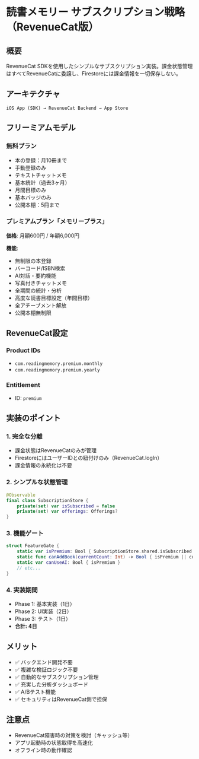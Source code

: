 # 読書メモリー サブスクリプション戦略（RevenueCat版）

## 概要
RevenueCat SDKを使用したシンプルなサブスクリプション実装。課金状態管理はすべてRevenueCatに委譲し、Firestoreには課金情報を一切保存しない。

## アーキテクチャ
```
iOS App (SDK) → RevenueCat Backend → App Store
```

## フリーミアムモデル

### 無料プラン
- 本の登録：月10冊まで
- 手動登録のみ
- テキストチャットメモ
- 基本統計（過去3ヶ月）
- 月間目標のみ
- 基本バッジのみ
- 公開本棚：5冊まで

### プレミアムプラン「メモリープラス」
**価格**: 月額600円 / 年額6,000円

**機能**:
- 無制限の本登録
- バーコード/ISBN検索
- AI対話・要約機能
- 写真付きチャットメモ
- 全期間の統計・分析
- 高度な読書目標設定（年間目標）
- 全アチーブメント解放
- 公開本棚無制限

## RevenueCat設定

### Product IDs
- `com.readingmemory.premium.monthly`
- `com.readingmemory.premium.yearly`

### Entitlement
- ID: `premium`

## 実装のポイント

### 1. 完全な分離
- 課金状態はRevenueCatのみが管理
- FirestoreにはユーザーIDとの紐付けのみ（RevenueCat.logIn）
- 課金情報の永続化は不要

### 2. シンプルな状態管理
```swift
@Observable
final class SubscriptionStore {
    private(set) var isSubscribed = false
    private(set) var offerings: Offerings?
}
```

### 3. 機能ゲート
```swift
struct FeatureGate {
    static var isPremium: Bool { SubscriptionStore.shared.isSubscribed }
    static func canAddBook(currentCount: Int) -> Bool { isPremium || currentCount < 10 }
    static var canUseAI: Bool { isPremium }
    // etc...
}
```

### 4. 実装期間
- Phase 1: 基本実装（1日）
- Phase 2: UI実装（2日）
- Phase 3: テスト（1日）
- **合計: 4日**

## メリット
- ✅ バックエンド開発不要
- ✅ 複雑な検証ロジック不要
- ✅ 自動的なサブスクリプション管理
- ✅ 充実した分析ダッシュボード
- ✅ A/Bテスト機能
- ✅ セキュリティはRevenueCat側で担保

## 注意点
- RevenueCat障害時の対策を検討（キャッシュ等）
- アプリ起動時の状態取得を高速化
- オフライン時の動作確認